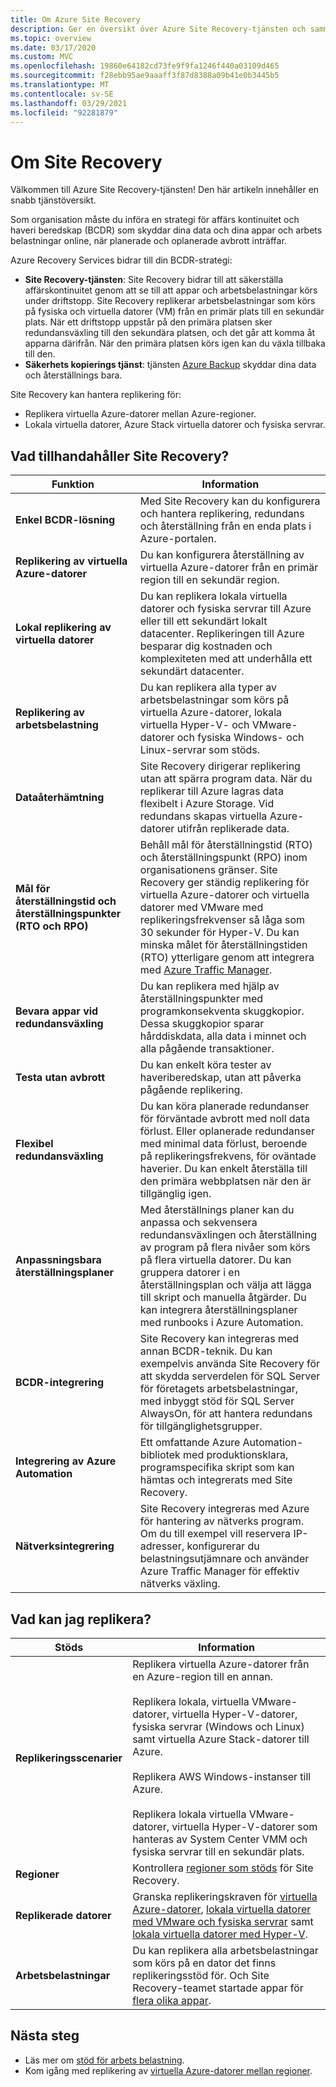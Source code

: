 ```yaml
---
title: Om Azure Site Recovery
description: Ger en översikt över Azure Site Recovery-tjänsten och sammanfattar distributionsscenarier för haveriberedskap och migrering.
ms.topic: overview
ms.date: 03/17/2020
ms.custom: MVC
ms.openlocfilehash: 19860e64182cd73fe9f9fa1246f440a03109d465
ms.sourcegitcommit: f28ebb95ae9aaaff3f87d8388a09b41e0b3445b5
ms.translationtype: MT
ms.contentlocale: sv-SE
ms.lasthandoff: 03/29/2021
ms.locfileid: "92281879"
---
```

# <a name="about-site-recovery"></a>Om Site Recovery

Välkommen till Azure Site Recovery-tjänsten! Den här artikeln innehåller en snabb tjänstöversikt.

Som organisation måste du införa en strategi för affärs kontinuitet och haveri beredskap (BCDR) som skyddar dina data och dina appar och arbets belastningar online, när planerade och oplanerade avbrott inträffar.

Azure Recovery Services bidrar till din BCDR-strategi:

- **Site Recovery-tjänsten**: Site Recovery bidrar till att säkerställa affärskontinuitet genom att se till att appar och arbetsbelastningar körs under driftstopp. Site Recovery replikerar arbetsbelastningar som körs på fysiska och virtuella datorer (VM) från en primär plats till en sekundär plats. När ett driftstopp uppstår på den primära platsen sker redundansväxling till den sekundära platsen, och det går att komma åt apparna därifrån. När den primära platsen körs igen kan du växla tillbaka till den.
- **Säkerhets kopierings tjänst**: tjänsten [Azure Backup](../backup/index.yml) skyddar dina data och återställnings bara.

Site Recovery kan hantera replikering för:

- Replikera virtuella Azure-datorer mellan Azure-regioner.
- Lokala virtuella datorer, Azure Stack virtuella datorer och fysiska servrar.

## <a name="what-does-site-recovery-provide"></a>Vad tillhandahåller Site Recovery?

**Funktion** | **Information**
--- | ---
**Enkel BCDR-lösning** | Med Site Recovery kan du konfigurera och hantera replikering, redundans och återställning från en enda plats i Azure-portalen.
**Replikering av virtuella Azure-datorer** | Du kan konfigurera återställning av virtuella Azure-datorer från en primär region till en sekundär region.
**Lokal replikering av virtuella datorer** | Du kan replikera lokala virtuella datorer och fysiska servrar till Azure eller till ett sekundärt lokalt datacenter. Replikeringen till Azure besparar dig kostnaden och komplexiteten med att underhålla ett sekundärt datacenter.
**Replikering av arbetsbelastning** | Du kan replikera alla typer av arbetsbelastningar som körs på virtuella Azure-datorer, lokala virtuella Hyper-V- och VMware-datorer och fysiska Windows- och Linux-servrar som stöds.
**Dataåterhämtning** | Site Recovery dirigerar replikering utan att spärra program data. När du replikerar till Azure lagras data flexibelt i Azure Storage. Vid redundans skapas virtuella Azure-datorer utifrån replikerade data.
**Mål för återställningstid och återställningspunkter (RTO och RPO)** | Behåll mål för återställningstid (RTO) och återställningspunkt (RPO) inom organisationens gränser. Site Recovery ger ständig replikering för virtuella Azure-datorer och virtuella datorer med VMware med replikeringsfrekvenser så låga som 30 sekunder för Hyper-V. Du kan minska målet för återställningstiden (RTO) ytterligare genom att integrera med [Azure Traffic Manager](https://azure.microsoft.com/blog/reduce-rto-by-using-azure-traffic-manager-with-azure-site-recovery/).
**Bevara appar vid redundansväxling** | Du kan replikera med hjälp av återställningspunkter med programkonsekventa skuggkopior. Dessa skuggkopior sparar hårddiskdata, alla data i minnet och alla pågående transaktioner.
**Testa utan avbrott** | Du kan enkelt köra tester av haveriberedskap, utan att påverka pågående replikering.
**Flexibel redundansväxling** | Du kan köra planerade redundanser för förväntade avbrott med noll data förlust. Eller oplanerade redundanser med minimal data förlust, beroende på replikeringsfrekvens, för oväntade haverier. Du kan enkelt återställa till den primära webbplatsen när den är tillgänglig igen.
**Anpassningsbara återställningsplaner** | Med återställnings planer kan du anpassa och sekvensera redundansväxlingen och återställning av program på flera nivåer som körs på flera virtuella datorer. Du kan gruppera datorer i en återställningsplan och välja att lägga till skript och manuella åtgärder. Du kan integrera återställningsplaner med runbooks i Azure Automation.
**BCDR-integrering** | Site Recovery kan integreras med annan BCDR-teknik. Du kan exempelvis använda Site Recovery för att skydda serverdelen för SQL Server för företagets arbetsbelastningar, med inbyggt stöd för SQL Server AlwaysOn, för att hantera redundans för tillgänglighetsgrupper.
**Integrering av Azure Automation** | Ett omfattande Azure Automation-bibliotek med produktionsklara, programspecifika skript som kan hämtas och integrerats med Site Recovery.
**Nätverksintegrering** | Site Recovery integreras med Azure för hantering av nätverks program. Om du till exempel vill reservera IP-adresser, konfigurerar du belastningsutjämnare och använder Azure Traffic Manager för effektiv nätverks växling.

## <a name="what-can-i-replicate"></a>Vad kan jag replikera?

**Stöds** | **Information**
--- | ---
**Replikeringsscenarier** | Replikera virtuella Azure-datorer från en Azure-region till en annan.<br/><br/>  Replikera lokala, virtuella VMware-datorer, virtuella Hyper-V-datorer, fysiska servrar (Windows och Linux) samt virtuella Azure Stack-datorer till Azure.<br/><br/> Replikera AWS Windows-instanser till Azure.<br/><br/> Replikera lokala virtuella VMware-datorer, virtuella Hyper-V-datorer som hanteras av System Center VMM och fysiska servrar till en sekundär plats.
**Regioner** | Kontrollera [regioner som stöds](https://azure.microsoft.com/global-infrastructure/services/?products=site-recovery) för Site Recovery. |
**Replikerade datorer** | Granska replikeringskraven för [virtuella Azure-datorer](azure-to-azure-support-matrix.md#replicated-machine-operating-systems), [lokala virtuella datorer med VMware och fysiska servrar](vmware-physical-azure-support-matrix.md#replicated-machines) samt [lokala virtuella datorer med Hyper-V](hyper-v-azure-support-matrix.md#replicated-vms).
**Arbetsbelastningar** | Du kan replikera alla arbetsbelastningar som körs på en dator det finns replikeringsstöd för. Och Site Recovery-teamet startade appar för [flera olika appar](site-recovery-workload.md#workload-summary).

## <a name="next-steps"></a>Nästa steg

- Läs mer om [stöd för arbets belastning](site-recovery-workload.md).
- Kom igång med replikering av [virtuella Azure-datorer mellan regioner](azure-to-azure-quickstart.md).
